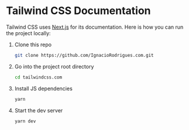 # Tailwind CSS Documentation

Tailwind CSS uses [Next.js](https://nextjs.org/) for its documentation. Here is how you can run the project locally:

1. Clone this repo

    ```sh
    git clone https://github.com/IgnacioRodrigues.com.git
    ```

2. Go into the project root directory

    ```sh
    cd tailwindcss.com
    ```

3. Install JS dependencies

    ```sh
    yarn
    ```

4. Start the dev server

    ```sh
    yarn dev
    ```
